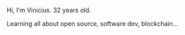 Hi, I'm Vinicius. 32 years old.

Learning all about open source, software dev, blockchain...



<!---
vinemx02/vinemx02 is a ✨ special ✨ repository because its `README.md` (this file) appears on your GitHub profile.
You can click the Preview link to take a look at your changes.
--->
